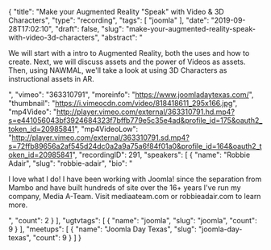 {
  "title": "Make your Augmented Reality \"Speak\" with Video & 3D Characters",
  "type": "recording",
  "tags": [
    "joomla"
  ],
  "date": "2019-09-28T17:02:10",
  "draft": false,
  "slug": "make-your-augmented-reality-speak-with-video-3d-characters",
  "abstract": "<p>We will start with a intro to Augmented Reality, both the uses and how to create. Next, we will discuss assets and the power of Videos as assets. Then, using NAWMAL, we'll take a look at using 3D Characters as instructional assets in AR.</p>",
  "vimeo": "363310791",
  "moreinfo": "https://www.joomladaytexas.com/",
  "thumbnail": "https://i.vimeocdn.com/video/818418611_295x166.jpg",
  "mp4Video": "http://player.vimeo.com/external/363310791.hd.mp4?s=e441056043bf3924684323f7bffb779e5c35e4ad&profile_id=175&oauth2_token_id=20985841",
  "mp4VideoLow": "http://player.vimeo.com/external/363310791.sd.mp4?s=72ffb89656a2af545d24dc0a2a9a75a6f84f01a0&profile_id=164&oauth2_token_id=20985841",
  "recordingID": 291,
  "speakers": [
    {
      "name": "Robbie Adair",
      "slug": "robbie-adair",
      "bio": "<p>I love what I do! I have been working with Joomla! since the separation from Mambo and have built hundreds of site over the 16+ years I've run my company, Media A-Team. Visit mediaateam.com or robbieadair.com to learn more.</p>",
      "count": 2
    }
  ],
  "ugtvtags": [
    {
      "name": "joomla",
      "slug": "joomla",
      "count": 9
    }
  ],
  "meetups": [
    {
      "name": "Joomla Day Texas",
      "slug": "joomla-day-texas",
      "count": 9
    }
  ]
}